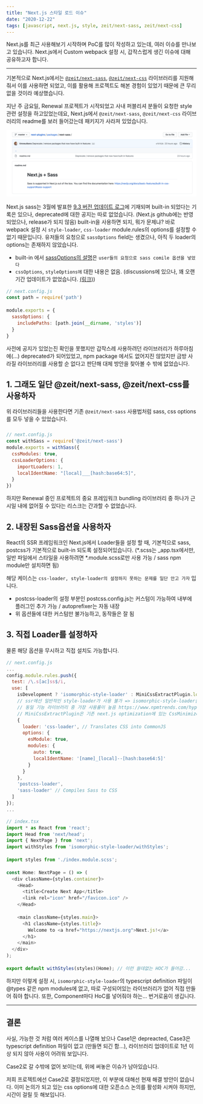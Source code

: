 ```yaml
---
title: "Next.js 스타일 로드 이슈"
date: "2020-12-22"
tags: [javascript, next.js, style, zeit/next-sass, zeit/next-css]
---
```


Next.js를 최근 사용해보기 시작하며 PoC를 많이 작성하고 있는데, 여러 이슈를 만나보고 있습니다.
Next.js에서 Custom webpack 설정 시, 갑작스럽게 생긴 이슈에 대해 공유하고자 합니다.

---

기본적으로 Next.js에서는 [`@zeit/next-sass`](https://github.com/vercel/next-plugins/tree/master/packages/next-sass), [`@zeit/next-css`](https://github.com/vercel/next-plugins/tree/master/packages/next-css) 라이브러리를 지원해줘서 이를 사용하면 되었고,
이를 활용해 프로젝트도 해본 경험이 있었기 때문에 큰 무리 없을 것이라 예상했습니다.

지난 주 금요일, Renewal 프로젝트가 시작되었고 사내 퍼블리셔 분들이 요청한 style 관련 설정을 하고있었는데요,
Next.js에서 `@zeit/next-sass`, `@zeit/next-css` 라이브러리의 readme를 보러 들어갔는데 패키지가 사라져 있었습니다.

![next-sass](./next-sass.png)

Next.js sass는 3월에 발표한 [9.3 버전 업데이트 로그](https://nextjs.org/blog/next-9-3#built-in-sass-support-for-global-stylesheets)에 기재되며 built-in 되었다는 기록은 있으나, deprecated에 대한 공지는 따로 없었습니다. (Next.js github에는 반영되었으나, release가 되지 않음)
built-in을 사용하면 되지, 뭐가 문제냐? 바로 webpack 설정 시 `style-loader`, `css-loader` module.rules의 options를 설정할 수 없기 때문입니다.
유저들의 요청으로 `sassOptions` field는 생겼으나, 아직 두 loader의 options는 존재하지 않았습니다.

- built-in 에서 [sassOptions의 설명](https://nextjs.org/blog/next-9-4#configurable-sass-support)은 `user들의 요청으로 sass comile 옵션을 넣었다`
- `cssOptions`, `styleOptions에` 대한 내용은 없음. (discussions에 있으나, 꽤 오랜기간 업데이트가 없었습니다. [(링크)](https://github.com/vercel/next.js/discussions/15818))

```javascript
// next.config.js
const path = require('path')

module.exports = {
  sassOptions: {
    includePaths: [path.join(__dirname, 'styles')]
  }
}
```

사전에 공지가 있었는진 확인을 못했지만 갑작스레 사용하려던 라이브러리가 하루아침에(...) deprecated가 되어있었고, npm package 에서도 없어지진 않았지만 금방 사라질 라이브러리를 사용할 순 없다고 판단해 대체 방안을 찾아볼 수 밖에 없었습니다.

## 1. 그래도 일단 @zeit/next-sass, @zeit/next-css를 사용하자

위 라이브러리들을 사용한다면 기존 `@zeit/next-sass` 사용법처럼 sass, css options를 모두 넣을 수 있었습니다.

### <before>
```javascript
// next.config.js
const withSass = require('@zeit/next-sass')
module.exports = withSass({
  cssModules: true,
  cssLoaderOptions: {
    importLoaders: 1,
    localIdentName: "[local]___[hash:base64:5]",
  }
})
```

하지만 Renewal 중인 프로젝트의 중요 프레임워크 bundling 라이브러리 중 하나가 근 시일 내에 없어질 수 있다는 리스크는 간과할 수 없었습니다.

## 2. 내장된 Sass옵션을 사용하자

React의 SSR 프레임워크인 Next.js에서 Loader들을 설정 할 때, 기본적으로 sass, postcss가 기본적으로 built-in 되도록 설정되어있습니다. (*.scss는 _app.tsx에서만, 일반 파일에서 스타일을 사용하려면 *.module.scss로만 사용 가능 / sass npm module만 설치하면 됨)

해당 케이스는 `css-loader, style-loader의 설정하지 못하는 문제를 일단 안고 가자` 입니다.
- postcss-loader의 설정 부분인 postcss.config.js는 커스텀이 가능하여 내부에 플러그인 추가 가능 / autoprefixer는 자동 내장
- 위 옵션들에 대한 커스텀만 불가능하고, 동작들은 잘 됨

## 3. 직접 Loader를 설정하자

물론 해당 옵션을 무시하고 직접 설치도 가능합니다.

```javascript
// next.config.js
...
config.module.rules.push({
  test: /\.s[ac]ss$/i,
  use: [
    isDevelopment ? 'isomorphic-style-loader' : MiniCssExtractPlugin.loader, // Creates `style` nodes from JS strings
    // ssr에선 일반적인 style-loader가 사용 불가 => isomorphic-style-loader를 사용
    // 동일 기능 라이브러리 중 가장 사용률이 높음 https://www.npmtrends.com/hypernova-vs-isomorphic-style-loader-vs-universal-webpack-vs-webpack-isomorphic-tools
    // MiniCssExtractPlugin은 기존 next.js optimization에 있는 CssMinimizerPlugin과 함께 사용 가능. production에서만 사용
    {
      loader: 'css-loader', // Translates CSS into CommonJS
      options: {
        esModule: true,
        modules: {
          auto: true,
          localIdentName: '[name]_[local]--[hash:base64:5]'
        }
      }
    },
    'postcss-loader',
    'sass-loader' // Compiles Sass to CSS
  ]
});
...
```

```javascript
// index.tsx
import * as React from 'react';
import Head from 'next/head';
import { NextPage } from 'next';
import withStyles from 'isomorphic-style-loader/withStyles';
 
import styles from './index.module.scss';
 
const Home: NextPage = () => (
  <div className={styles.container}>
    <Head>
      <title>Create Next App</title>
      <link rel="icon" href="/favicon.ico" />
    </Head>
 
    <main className={styles.main}>
      <h1 className={styles.title}>
        Welcome to <a href="https://nextjs.org">Next.js!</a>
      </h1>
    </main>
  </div>
);
 
export default withStyles(styles)(Home); // 이런 쓸데없는 HOC가 들어감...
```

하지만 이렇게 설정 시, `isomorphic-style-loader`의 typescript definition 파일이 @types 같은 npm modules에 없고, 따로 구성되어있는 라이브러리가 없어 직접 만들어 줘야 합니다.
또한, Component마다 HoC를 넣어줘야 하는... 번거로움이 생깁니다.

---

## 결론

사실, 가능한 것 처럼 여러 케이스를 나열해 놨으나 Case1은 depreacted, Case3은 typescript definition 파일이 없고 (만들면 되긴 함...), 라이브러리 업데이트로 1년 이상 되지 않아 사용이 어려워 보입니다.

Case2로 갈 수밖에 없어 보이는데, 위에 써놓은 이슈가 남아있습니다.

저희 프로젝트에선 Case2로 결정되었지만, 이 부분에 대해선 현재 해결 방안이 없습니다. 이미 논의가 되고 있는 css options에 대한 오픈소스 논의를 활성화 시켜야 하지만, 시간이 걸릴 듯 해보입니다.


